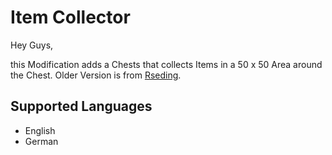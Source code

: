 # Item Collector

Hey Guys,

this Modification adds a Chests that collects Items in a 50 x 50 Area around the Chest.
Older Version is from [Rseding](https://mods.factorio.com/mod/Item%20Collectors).

## Supported Languages

 - English
 - German